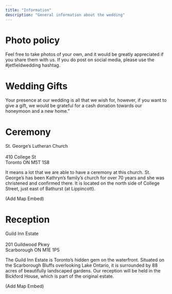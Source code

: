 ```yaml
---
title: "Information"
description: "General information about the wedding"
---
```


<h1>Photo policy</h1>

 Feel free to take photos of your own, and it would be greatly appreciated if you share them with us. If you do post on social media, please use the #jetfieldwedding hashtag. 

<h1>Wedding Gifts</h1>

Your presence at our wedding is all that we wish for, however, if you want to give a gift, we would be grateful for a cash donation towards our honeymoon and a new home.” 



<h1>Ceremony</h1>
St. George’s Lutheran Church<br/>
<br/>
410 College St<br/>
Toronto ON M5T 1S8<br/>

It means a lot that we are able to have a ceremony at this church. St. George’s has been Kathryn’s family’s church for over 70 years and she was christened and confirmed there. It is located on the north side of College Street, just east of Bathurst (at Lippincott).

(Add Map Embed)

<h1>Reception</h1>
Guild Inn Estate<br/>
<br/>
201 Guildwood Pkwy<br/>
Scarborough ON M1E 1P5<br/>

The Guild Inn Estate is Toronto’s hidden gem on the waterfront. Situated on the Scarborough Bluffs overlooking Lake Ontario, it is surrounded by 88 acres of beautifully landscaped gardens. Our reception will be held in the Bickford House, which is part of the original estate. 

(Add Map Embed)

